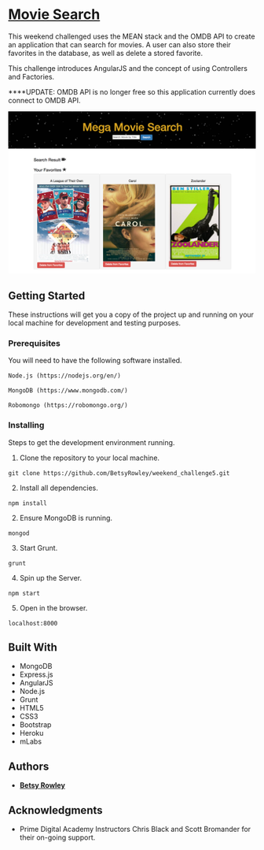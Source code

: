 # [Movie Search](https://betsy-movie-search.herokuapp.com/)

This weekend challenged uses the MEAN stack and the OMDB API to create an application that can search for movies. A user can also store their favorites in the database, as well as delete a stored favorite.

This challenge introduces AngularJS and the concept of using Controllers and Factories.

****UPDATE: OMDB API is no longer free so this application currently does connect to OMDB API.

![Movie Search](MovieSearch.png)

## Getting Started

These instructions will get you a copy of the project up and running on your local machine for development and testing purposes.

### Prerequisites

You will need to have the following software installed.

```
Node.js (https://nodejs.org/en/)
```

```
MongoDB (https://www.mongodb.com/)
```

```
Robomongo (https://robomongo.org/)
```

### Installing

Steps to get the development environment running.

1. Clone the repository to your local machine.

```
git clone https://github.com/BetsyRowley/weekend_challenge5.git
```

2. Install all dependencies.

```
npm install
```

2. Ensure MongoDB is running.

```
mongod
```

3. Start Grunt.

```
grunt
```

4. Spin up the Server.

```
npm start
```

5. Open in the browser.

```
localhost:8000
```

## Built With

* MongoDB
* Express.js
* AngularJS
* Node.js
* Grunt
* HTML5
* CSS3
* Bootstrap
* Heroku
* mLabs


## Authors

* [**Betsy Rowley**](https://github.com/BetsyRowley)

## Acknowledgments

* Prime Digital Academy Instructors Chris Black and Scott Bromander for their on-going support.
